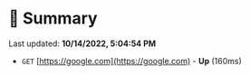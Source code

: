 # 📖 Summary
Last updated: **10/14/2022, 5:04:54 PM**

- `GET` [https://google.com](https://google.com) - **Up** (160ms)
